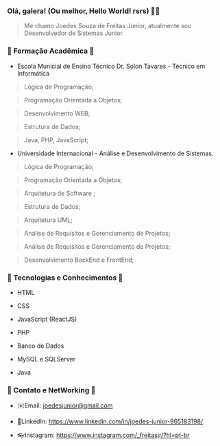 ### Olá, galera! (Ou melhor, Hello World! rsrs) 👋👋

> Me chamo Joedes Souza de Freitas Junior, atualmente sou Desenvolvedor de Sistemas Junior. 

### 📘 Formação Acadêmica 📘

* Escola Municial de Ensino Técnico Dr. Solon Tavares - Técnico em Informática

> Lógica de Programação;

> Programação Orientada a Objetos;

> Desenvolvimento WEB;

> Estrutura de Dados;

> Java, PHP, JavaScript;


* Universidade Internacional - Análise e Desenvolvimento de Sistemas.

> Lógica de Programação;

> Programação Orientada a Objetos;

> Arquitetura de Software ;

> Estrutura de Dados;

> Arquitetura UML;

> Análise de Requisitos e Gerenciamento de Projetos;

> Análise de Requisitos e Gerenciamento de Projetos;

> Desenvolvimento BackEnd e FrontEnd;

### 📘 Tecnologias e Conhecimentos 📘

* HTML

* CSS

* JavaScript (ReactJS)

* PHP

* Banco de Dados

* MySQL e SQLServer

* Java

### 📘 Contato e NetWorking 📘

* ✉️Email: joedesjunior@gmail.com

* 💼LinkedIn: https://www.linkedin.com/in/joedes-junior-965183198/

* 👓Instagram: https://www.instagram.com/_freitasjr/?hl=pt-br

